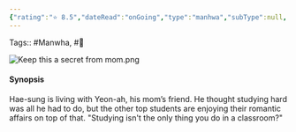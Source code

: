 ```yaml
---
{"rating":"⭐ 8.5","dateRead":"onGoing","type":"manhwa","subType":null,"title":"Keep This A Secret From Mom","englishTitle":"Don't Tell Mom! ; Keep It a Secret From Your Mother!","year":2022,"dataSource":"https://ww7.manganelo.tv/manga/manga-nh991116","url":"https://www.toptoon.net/comic/epList/80972","genres":["Comedy","Romance","Mature","Harem"],"Author":["Noah"],"Artist":null,"Chapters":null,"onlineRating":8.6,"image":"https://cdnxyz.xyz/web/cover/70931/thumbnail.png","released":true,"Websites":["https://vyvymanga.net/manga/secret-to-your-mother","https://ww7.manganelo.tv/manga/manga-nh991116"],"Read":false,"lastRead":"29/11/2023","personalRating":8,"tags":["Manwha"],"status":"📖 Reading","dg-publish":true,"permalink":"/media-db/manhwa/keep-this-a-secret-from-mom/","dgPassFrontmatter":true,"noteIcon":"3","created":"2023-12-15T11:04:24.093+05:30","updated":"2023-12-15T11:19:12.922+05:30"}
---
```


Tags:: #Manwha, #🔞 

![Keep this a secret from mom.png](/img/user/Resources/%F0%9F%93%81%20Files/Manhwa%20Images/Keep%20this%20a%20secret%20from%20mom.png)

#### Synopsis
Hae-sung is living with Yeon-ah, his mom’s friend. He thought studying hard was all he had to do, but the other top students are enjoying their romantic affairs on top of that. "Studying isn't the only thing you do in a classroom?"
